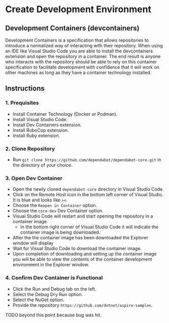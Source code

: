 # Create Development Environment

## Development Containers (devcontainers)

Development Containers is a specification that allows repositories to introduce a normalized way of interacting with their repository. When using an IDE like Visual Studio Code you are able to install the devcontainers extension and open the repository in a container. The end result is anyone who interacts with the repository should be able to rely on this container specification to facilitate development with confidence that it will work on other machines as long as they have a container technology installed.

## Instructions

### 1. Prequisites
- Install Container Technology (Docker or Podman).
- Install Visual Studio Code.
- Install Dev Containers extension.
- Install RuboCop extension.
- Install Ruby extension.

### 2. Clone Repository
- Run `git clone https://github.com/dependabot/dependabot-core.git` in the directory of your choice.

### 3. Open Dev Container
- Open the newly cloned `dependabot-core` directory in Visual Studio Code.
- Click on the Remote Host icon in the bottom left corner of Visual Studio. It is blue and looks like `><`.
- Choose the `Reopen in Container` option.
- Choose the `core-dev` Dev Container option.
- Visual Studio Code will restart and start opening the repository in a container image.
  - In the bottom right corner of Visual Studio Code it will indicate the container image is being downloaded.
- After the the container image has been downloaded the Explorer window will display 
- Wait for Visual Studio Code to download the container image.
- Upon completion of downloading and setting up the container image you will be able to view the contents of the container development environment in the Explorer window.

### 4. Confirm Dev Container is Functional
- Click the Run and Debug tab on the left.
- Select the Debug Dry Run option.
- Select the NuGet option.
- Provide the repository `https://github.com/dotnet/aspire-samples`.

TODO beyond this point because bug was hit.
